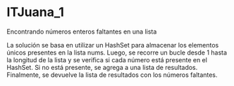 # ITJuana_1
Encontrando números enteros faltantes en una lista

La solución se basa en utilizar un HashSet para almacenar los elementos únicos presentes en la lista nums. Luego, se recorre un bucle desde 1 hasta la longitud de la lista y se verifica si cada número está presente en el HashSet. Si no está presente, se agrega a una lista de resultados. Finalmente, se devuelve la lista de resultados con los números faltantes.
